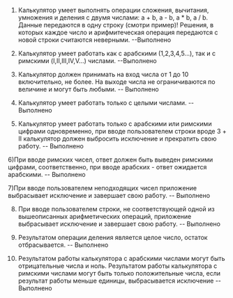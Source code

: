1) Калькулятор умеет выполнять операции сложения, вычитания, умножения и деления с двумя числами: a + b, a - b, a * b, a / b.
Данные передаются в одну строку (смотри пример)!
Решения, в которых каждое число и арифмитеческая операция передаются с новой строки считаются неверными.
--Выполнено

2) Калькулятор умеет работать как с арабскими (1,2,3,4,5...),
так и с римскими (I,II,III,IV,V...) числами.
--Выполнено

3) Калькулятор должен принимать на вход числа от 1 до 10 включительно,
 не более. На выходе числа не ограничиваются по величине и могут быть любыми.
-- Выполнено

4) Калькулятор умеет работать только с целыми числами.
-- Выполнено
5) Калькулятор умеет работать только с арабскими или римскими
 цифрами одновременно, при вводе пользователем строки вроде 3 + II
 калькулятор должен выбросить исключение и прекратить свою работу.
-- Выполнено

6)При вводе римских чисел, ответ должен быть выведен римскими цифрами,
соответственно, при вводе арабских - ответ ожидается арабскими.
-- Выполнено

7)При вводе пользователем неподходящих чисел приложение выбрасывает
 исключение и завершает свою работу.
-- Выполнено

8) При вводе пользователем строки, не соответствующей одной
из вышеописанных арифметических операций, приложение
выбрасывает исключение и завершает свою работу.
-- Выполнено

9) Результатом операции деления является целое число, остаток отбрасывается.
-- Выполнено

10) Результатом работы калькулятора с арабскими числами могут быть
отрицательные числа и ноль. 
Результатом работы калькулятора с римскими числами могут быть
только положительные числа, если результат работы меньше единицы,
выбрасывается исключение
--Выполнено
